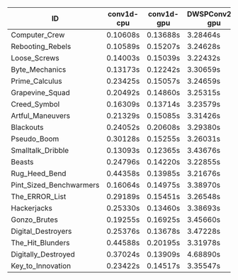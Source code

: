 |ID|conv1d-cpu|conv1d-gpu|DWSPConv2D-gpu|gemm-gpu|avg|
|-|-|-|-|-|-|
|Computer_Crew|0.10608s|0.13688s|3.28464s|1.95712s|1.37118s|
|Rebooting_Rebels|0.10589s|0.15207s|3.24628s|2.01594s|1.38004s|
|Loose_Screws|0.14003s|0.15039s|3.22432s|2.04030s|1.38876s|
|Byte_Mechanics|0.13173s|0.12242s|3.30659s|2.00079s|1.39038s|
|Prime_Calculus|0.23425s|0.15057s|3.24659s|1.93745s|1.39221s|
|Grapevine_Squad|0.20492s|0.14860s|3.25315s|2.00028s|1.40174s|
|Creed_Symbol|0.16309s|0.13714s|3.23579s|2.07376s|1.40245s|
|Artful_Maneuvers|0.21329s|0.15085s|3.31426s|1.96484s|1.41081s|
|Blackouts|0.24052s|0.20608s|3.29380s|1.95270s|1.42328s|
|Pseudo_Boom|0.30128s|0.15255s|3.26031s|2.02380s|1.43448s|
|Smalltalk_Dribble|0.13093s|0.12365s|3.43676s|2.07315s|1.44112s|
|Beasts|0.24796s|0.14220s|3.22855s|2.15843s|1.44429s|
|Rug_Heed_Bend|0.44358s|0.13985s|3.21676s|1.99915s|1.44984s|
|Pint_Sized_Benchwarmers|0.16064s|0.14975s|3.38970s|2.14918s|1.46232s|
|The_ERROR_List|0.29189s|0.15451s|3.26548s|2.17629s|1.47204s|
|Hackerjacks|0.25330s|0.13460s|3.38693s|2.12171s|1.47413s|
|Gonzo_Brutes|0.19255s|0.16925s|3.45660s|2.14733s|1.49143s|
|Digital_Destroyers|0.25376s|0.13678s|3.47228s|2.15151s|1.50358s|
|The_Hit_Blunders|0.44588s|0.20195s|3.31978s|2.16796s|1.53389s|
|Digitally_Destroyed|0.37024s|0.13909s|4.68890s|2.78566s|1.99597s|
|Key_to_Innovation|0.23422s|0.14517s|3.35547s|infs|infs|
